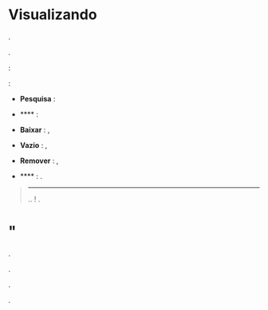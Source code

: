 Visualizando 
=========

. 

.

 :



 :

-   **Pesquisa** : 

-   **** : 
    

-   **Baixar** : ,

-   **Vazio** : ,

-   **Remover** : 
    ,

-   **** : .

> ****
>
> .. 
> ! 
> .

" 
==============

. 

.





.



.
